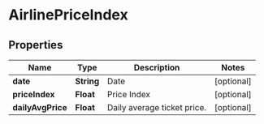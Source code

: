 

# AirlinePriceIndex


## Properties

| Name | Type | Description | Notes |
|------------ | ------------- | ------------- | -------------|
|**date** | **String** | Date |  [optional] |
|**priceIndex** | **Float** | Price Index |  [optional] |
|**dailyAvgPrice** | **Float** | Daily average ticket price. |  [optional] |



